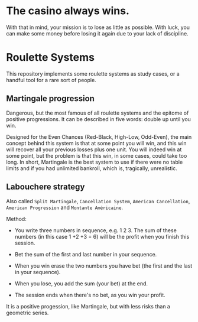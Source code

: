 The casino always wins. 
====

With that in mind, your mission is to lose as little as possible. With luck, you can make some money before losing it again due to your lack of discipline.


Roulette Systems
====

This repository implements some roulette systems as study cases, or a handful tool for a rare sort of people. 

Martingale progression
----

Dangerous, but the most famous of all roulette systems and the epitome of positive progressions. It can be described in five words: double up until you win.

Designed for the Even Chances (Red-Black, High-Low, Odd-Even), the main concept behind this system is that at some point you will win, and this win will recover all your previous losses plus one unit. You will indeed win at some point, but the problem is that this win, in some cases, could take too long. In short, Martingale is the best system to use if there were no table limits and if you had unlimited bankroll, which is, tragically, unrealistic.


Labouchere strategy
----

Also called `Split Martingale`, `Cancellation System`, `American Cancellation`, `American Progression` and `Montante Américaine`.

Method: 

* You write three numbers in sequence, e.g. 1 2 3. The sum of these numbers (in this case 1 +2 +3 = 6) will be the profit when you finish this session.

* Bet the sum of the first and last number in your sequence.

* When you win erase the two numbers you have bet (the first and the last in your sequence).

* When you lose, you add the sum (your bet) at the end.

* The session ends when there's no bet,  as you win your profit.

It is a positive progession, like Martingale, but with less risks than a geometric series. 


